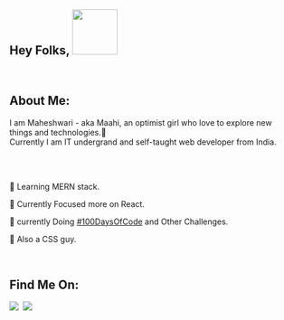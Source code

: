 ## Hey Folks, <img src="https://media.tenor.com/images/3e59cfdbe7cdcbd397a59eb103b1e976/tenor.gif" width="80px" />

<br/>

## About Me:

 I am Maheshwari - aka Maahi, an optimist girl who love to explore new things and technologies.🚀<br/> 
 Currently I am IT undergrand and self-taught web developer from India.      

<br/><br/>

🌱 Learning MERN stack. <br/>

🎯 Currently Focused more on React. <br/>

💯 currently Doing [#100DaysOfCode](#https://codepen.io/maahi21) and Other Challenges. <br/>

💛 Also a CSS guy.


<br/>

## Find Me On:

<img src="https://img.icons8.com/fluent/30/000000/twitter.png"/>&nbsp;&nbsp;<img src="https://img.icons8.com/ios-filled/30/000000/codepen.png" />
